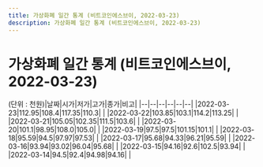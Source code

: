 ```yaml
---
title: 가상화폐 일간 통계 (비트코인에스브이, 2022-03-23)
description: 가상화폐 일간 통계 (비트코인에스브이, 2022-03-23)
---
```


가상화폐 일간 통계 (비트코인에스브이, 2022-03-23)
===

(단위 : 천원)|날짜|시가|저가|고가|종가|비고|
|--|--|--|--|--|--|
|2022-03-23|112.95|108.4|117.35|110.3|    |
|2022-03-22|103.85|103.1|114.2|113.25|    |
|2022-03-21|105.05|102.35|111.5|103.6|    |
|2022-03-20|101.1|98.95|108.0|105.0|    |
|2022-03-19|97.5|97.5|101.15|101.1|    |
|2022-03-18|95.59|94.5|97.97|97.53|    |
|2022-03-17|95.68|94.33|96.21|95.59|    |
|2022-03-16|93.94|93.02|96.04|95.68|    |
|2022-03-15|94.16|92.6|102.5|93.94|    |
|2022-03-14|94.5|92.4|94.98|94.16|    |
